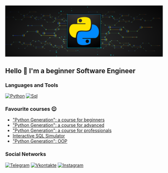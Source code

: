 ![Header](https://github.com/BabichRostislav/BabichRostislav/blob/main/ASSETS/python.png) 

## Hello 👋 I'm a beginner Software Engineer

### Languages and Tools 
[![Python](https://img.shields.io/badge/Python-090909?style=for-the-badge&logo=python&logoColor=00BFFF)](https://www.python.org/)
[![Sql](https://img.shields.io/badge/Sql-090909?style=for-the-badge&logo=mySql&logoColor=FFFF00)](https://skillbox.ru/media/code/chto-takoe-sql-kak-ustroen-zachem-nuzhen-i-kak-s-nim-rabotat/) 


### Favourite courses 😌
- ["Python Generation": a course for beginners](https://stepik.org/course/58852/info)
- ["Python Generation": a course for advanced](https://stepik.org/course/68343/info)
- ["Python Generation": a course for professionals](https://stepik.org/course/82541/info)
- [Interactive SQL Simulator](https://stepik.org/course/63054/info)
- ["Python Generation": OOP](https://stepik.org/course/98974/info)

### Social Networks 
[![Telegram](https://img.shields.io/badge/Telegram-090909?style=for-the-badge&logo=Telegram&logoColor=27AOD9)](https://t.me/RostislavDSP)
[![Vkontakte](https://img.shields.io/badge/Vkontakte-090909?style=for-the-badge&logo=Vk&logoColor=FFFFFF)](https://vk.com/ros_rostovskiy)
[![Instagram](https://img.shields.io/badge/Instagram-090909?style=for-the-badge&logo=Instagram&logoColor=DC143C)](https://www.instagram.com/ros_rostovskiy)
